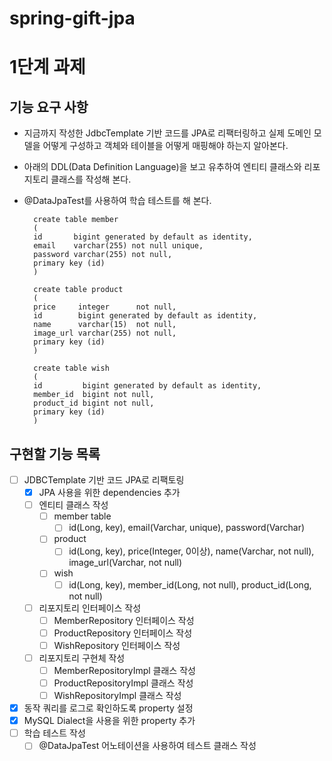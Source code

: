 # spring-gift-jpa

# 1단계 과제

## 기능 요구 사항
- 지금까지 작성한 JdbcTemplate 기반 코드를 JPA로 리팩터링하고 실제 도메인 모델을 어떻게 구성하고 객체와 테이블을 어떻게 매핑해야 하는지 알아본다.

- 아래의 DDL(Data Definition Language)을 보고 유추하여 엔티티 클래스와 리포지토리 클래스를 작성해 본다.
- @DataJpaTest를 사용하여 학습 테스트를 해 본다.
  ```
    create table member
    (
    id       bigint generated by default as identity,
    email    varchar(255) not null unique,
    password varchar(255) not null,
    primary key (id)
    )
  ```
  ```
    create table product
    (
    price     integer      not null,
    id        bigint generated by default as identity,
    name      varchar(15)  not null,
    image_url varchar(255) not null,
    primary key (id)
    )
  ```
  ```
    create table wish
    (
    id         bigint generated by default as identity,
    member_id  bigint not null,
    product_id bigint not null,
    primary key (id)
    )
  ```
## 구현할 기능 목록
- [ ] JDBCTemplate 기반 코드 JPA로 리팩토링
  - [x] JPA 사용을 위한 dependencies 추가
  - [ ] 엔티티 클래스 작성
    - [ ] member table
      - [ ] id(Long, key), email(Varchar, unique), password(Varchar)
    - [ ] product
      - [ ] id(Long, key), price(Integer, 0이상), name(Varchar, not null), image_url(Varchar, not null) 
    - [ ] wish
      - [ ] id(Long, key), member_id(Long, not null), product_id(Long, not null)
      
  - [ ] 리포지토리 인터페이스 작성
    - [ ] MemberRepository 인터페이스 작성
    - [ ] ProductRepository 인터페이스 작성
    - [ ] WishRepository 인터페이스 작성
  
  - [ ] 리포지토리 구현체 작성
    - [ ] MemberRepositoryImpl 클래스 작성
    - [ ] ProductRepositoryImpl 클래스 작성
    - [ ] WishRepositoryImpl 클래스 작성
- [x] 동작 쿼리를 로그로 확인하도록 property 설정
- [x] MySQL Dialect을 사용을 위한 property 추가
- [ ] 학습 테스트 작성
  - [ ] @DataJpaTest 어노테이션을 사용하여 테스트 클래스 작성